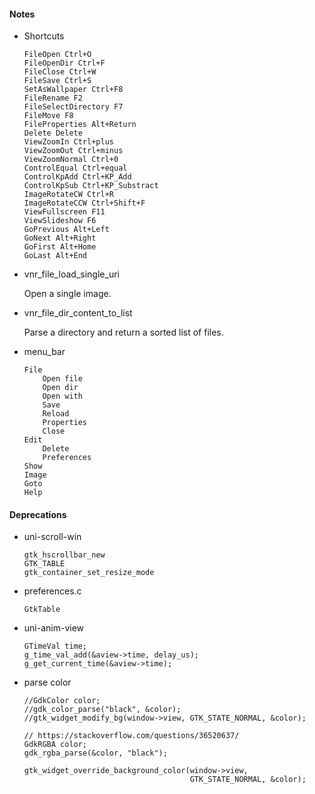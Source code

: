 <link href="style.css" rel="stylesheet"></link>

#### Notes

* Shortcuts

    ```
    FileOpen Ctrl+O
    FileOpenDir Ctrl+F
    FileClose Ctrl+W
    FileSave Ctrl+S
    SetAsWallpaper Ctrl+F8
    FileRename F2
    FileSelectDirectory F7
    FileMove F8
    FileProperties Alt+Return
    Delete Delete
    ViewZoomIn Ctrl+plus
    ViewZoomOut Ctrl+minus
    ViewZoomNormal Ctrl+0
    ControlEqual Ctrl+equal
    ControlKpAdd Ctrl+KP_Add
    ControlKpSub Ctrl+KP_Substract
    ImageRotateCW Ctrl+R
    ImageRotateCCW Ctrl+Shift+F
    ViewFullscreen F11
    ViewSlideshow F6
    GoPrevious Alt+Left
    GoNext Alt+Right
    GoFirst Alt+Home
    GoLast Alt+End
    ```

* vnr_file_load_single_uri
    
    Open a single image.
    
* vnr_file_dir_content_to_list
    
    Parse a directory and return a sorted list of files.

* menu_bar
    
    ```
    File
        Open file
        Open dir
        Open with
        Save
        Reload
        Properties
        Close
    Edit
        Delete
        Preferences
    Show
    Image
    Goto
    Help
    ```


#### Deprecations

* uni-scroll-win
    
    ```
    gtk_hscrollbar_new
    GTK_TABLE
    gtk_container_set_resize_mode
    ```

* preferences.c
    
    ```
    GtkTable
    ```

* uni-anim-view
    
    ```
    GTimeVal time;
    g_time_val_add(&aview->time, delay_us);  
    g_get_current_time(&aview->time);  
    ```
    
* parse color

    ```
    //GdkColor color;
    //gdk_color_parse("black", &color);
    //gtk_widget_modify_bg(window->view, GTK_STATE_NORMAL, &color);

    // https://stackoverflow.com/questions/36520637/
    GdkRGBA color;
    gdk_rgba_parse(&color, "black");

    gtk_widget_override_background_color(window->view,
                                         GTK_STATE_NORMAL, &color);
    ```



